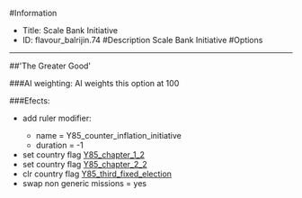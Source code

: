 #Information
 - Title: Scale Bank Initiative
 - ID: flavour_balrijin.74
#Description
Scale Bank Initiative
#Options

___
##'The Greater Good'

###AI weighting:
AI weights this option at 100


###Efects:<ul><li>add ruler modifier:</li><ul><li>name = Y85_counter_inflation_initiative</li><li>duration = -1</li></ul><li>set country flag [Y85_chapter_1_2](../flags/y85_chapter_1_2.md)</li><li>set country flag [Y85_chapter_2_2](../flags/y85_chapter_2_2.md)</li><li>clr country flag [Y85_third_fixed_election](../flags/y85_third_fixed_election.md)</li><li>swap non generic missions = yes</li></ul>
